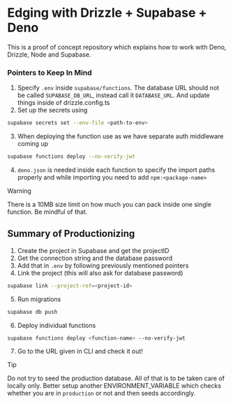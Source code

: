 # Edging with Drizzle + Supabase + Deno

This is a proof of concept repository which explains how to work with Deno,
Drizzle, Node and Supabase.

### Pointers to Keep In Mind
1. Specify `.env` inside `supabase/functions`. The database URL should not be 
called `SUPABASE_DB_URL`, instead call it `DATABASE_URL`. And update things
inside of drizzle.config.ts
2. Set up the secrets using
```bash
supabase secrets set --env-file <path-to-env>
```
3. When deploying the function use as we have separate auth middleware coming up
```bash
supabase functions deploy --no-verify-jwt
```
4. `deno.json` is needed inside each function to specify the import paths
properly and while importing you need to add `npm:<package-name>`

> [!WARNING]
> There is a 10MB size limit on how much you can pack inside one single function.
> Be mindful of that.

## Summary of Productionizing 
1. Create the project in Supabase and get the projectID
2. Get the connection string and the database password
3. Add that in `.env` by following previously mentioned pointers
4. Link the project (this will also ask for database password)
```bash
supabase link --project-ref=<project-id>
```
5. Run migrations
```bash
supabase db push
```
6. Deploy individual functions
```bash
supabase functions deploy <function-name> --no-verify-jwt
```
7. Go to the URL given in CLI and check it out!

> [!TIP]
> Do not try to seed the production database. All of that is to be taken care 
of locally only. Better setup another ENVIRONMENT_VARIABLE which checks whether
you are in `production` or not and then seeds accordingly.
